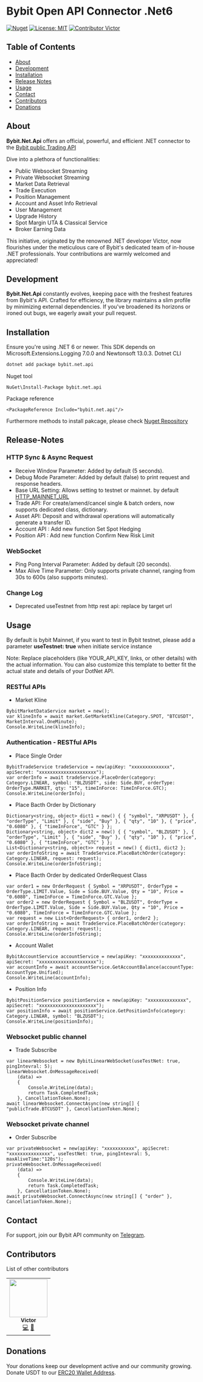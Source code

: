 ﻿# Bybit Open API Connector .Net6

[![Nuget](https://img.shields.io/nuget/v/bybit.net.api)](https://www.nuget.org/packages/bybit.net.api) [![License: MIT](https://img.shields.io/badge/License-MIT-yellow.svg)](https://github.com/wuhewuhe/bybit.net.api/blob/main/LICENSE) [![Contributor Victor](https://img.shields.io/badge/contributor-Victor-blue.svg)](https://github.com/wuhewuhe/bybit-java-api)

## Table of Contents

- [About](#about)
- [Development](#development)
- [Installation](#installation)
- [Release Notes](#release-notes)
- [Usage](#usage)
- [Contact](#contact)
- [Contributors](#contributors)
- [Donations](#donations)

## About
**Bybit.Net.Api** offers an official, powerful, and efficient .NET connector to the  [Bybit public Trading API](https://bybit-exchange.github.io/docs/v5/intro)

Dive into a plethora of functionalities:
- Public Websocket Streaming
- Private Websocket Streaming
- Market Data Retrieval
- Trade Execution
- Position Management
- Account and Asset Info Retrieval
- User Management
- Upgrade History
- Spot Margin UTA & Classical Service
- Broker Earning Data

This initiative, originated by the renowned .NET developer Victor, now flourishes under the meticulous care of Bybit's dedicated team of in-house .NET professionals. 
Your contributions are warmly welcomed and appreciated!

## Development
**Bybit.Net.Api** constantly evolves, keeping pace with the freshest features from Bybit's API. Crafted for efficiency, the library maintains a slim profile by minimizing external dependencies. If you've broadened its horizons or ironed out bugs, we eagerly await your pull request.

## Installation
Ensure you're using .NET 6 or newer. This SDK depends on Microsoft.Extensions.Logging 7.0.0 and Newtonsoft 13.0.3.
Dotnet CLI
```bash
dotnet add package bybit.net.api
```

Nuget tool
```DotNet
NuGet\Install-Package bybit.net.api
```

Package reference
```DotNet
<PackageReference Include="bybit.net.api"/>
```
Furthermore methods to install pakcage, please check [Nuget Repository](https://www.nuget.org/packages/bybit.net.api)

## Release-Notes
### HTTP Sync & Async Request
- Receive Window Parameter: Added by default (5 seconds).
- Debug Mode Parameter: Added by default (false) to print request and response headers.
- Base URL Setting: Allows setting to testnet or mainnet. by default [HTTP_MAINNET_URL](https://api.bybit.com)
- Trade API: For create/amend/cancel single & batch orders, now supports dedicated class, dictionary.
- Asset API: Deposit and withdrawal operations will automatically generate a transfer ID.
- Account API : Add new function Set Spot Hedging
- Position API : Add new function Confirm New Risk Limit

### WebSocket
- Ping Pong Interval Parameter: Added by default (20 seconds).
- Max Alive Time Parameter: Only supports private channel, ranging from 30s to 600s (also supports minutes).

### Change Log
- Deprecated useTestnet from http rest api: replace by target url

## Usage
By default is bybit Mainnet, if you want to test in Bybit testnet, please add a parameter **useTestnet: true** when initiate service instance

Note: Replace placeholders (like YOUR_API_KEY, links, or other details) with the actual information. You can also customize this template to better fit the actual state and details of your DotNet API.
### RESTful APIs
- Market Kline
```DotNet
BybitMarketDataService market = new();
var klineInfo = await market.GetMarketKline(Category.SPOT, "BTCUSDT", MarketInterval.OneMinute);
Console.WriteLine(klineInfo);
```

### Authentication - RESTful APIs
- Place Single Order
```DotNet
BybitTradeService tradeService = new(apiKey: "xxxxxxxxxxxxxx", apiSecret: "xxxxxxxxxxxxxxxxxxxxx");
var orderInfo = await tradeService.PlaceOrder(category: Category.LINEAR, symbol: "BLZUSDT", side: Side.BUY, orderType: OrderType.MARKET, qty: "15", timeInForce: TimeInForce.GTC);
Console.WriteLine(orderInfo);
```

- Place Bacth Order by Dictionary
```DotNet
Dictionary<string, object> dict1 = new() { { "symbol", "XRPUSDT" }, { "orderType", "Limit" }, { "side", "Buy" }, { "qty", "10" }, { "price", "0.6080" }, { "timeInForce", "GTC" } };
Dictionary<string, object> dict2 = new() { { "symbol", "BLZUSDT" }, { "orderType", "Limit" }, { "side", "Buy" }, { "qty", "10" }, { "price", "0.6080" }, { "timeInForce", "GTC" } };
List<Dictionary<string, object>> request = new() { dict1, dict2 };
var orderInfoString = await TradeService.PlaceBatchOrder(category: Category.LINEAR, request: request);
Console.WriteLine(orderInfoString);
```

- Place Bacth Order by dedicated OrderRequest Class
```DotNet
var order1 = new OrderRequest { Symbol = "XRPUSDT", OrderType = OrderType.LIMIT.Value, Side = Side.BUY.Value, Qty = "10", Price = "0.6080", TimeInForce = TimeInForce.GTC.Value };
var order2 = new OrderRequest { Symbol = "BLZUSDT", OrderType = OrderType.LIMIT.Value, Side = Side.BUY.Value, Qty = "10", Price = "0.6080", TimeInForce = TimeInForce.GTC.Value };
var request = new List<OrderRequest> { order1, order2 };
var orderInfoString = await TradeService.PlaceBatchOrder(category: Category.LINEAR, request: request);
Console.WriteLine(orderInfoString);
```

- Account Wallet
```DotNet
BybitAccountService accountService = new(apiKey: "xxxxxxxxxxxxxx", apiSecret: "xxxxxxxxxxxxxxxxxxxxx");
var accountInfo = await accountService.GetAccountBalance(accountType: AccountType.Unified);
Console.WriteLine(accountInfo);
```
- Position Info
```DotNet
BybitPositionService positionService = new(apiKey: "xxxxxxxxxxxxxx", apiSecret: "xxxxxxxxxxxxxxxxxxxxx");
var positionInfo = await positionService.GetPositionInfo(category: Category.LINEAR, symbol: "BLZUSDT");
Console.WriteLine(positionInfo);
```

### Websocket public channel
- Trade Subscribe
```DotNet
var linearWebsocket = new BybitLinearWebSocket(useTestNet: true, pingIntevral: 5);
linearWebsocket.OnMessageReceived(
    (data) =>
    {
        Console.WriteLine(data);
        return Task.CompletedTask;
    }, CancellationToken.None);
await linearWebsocket.ConnectAsync(new string[] { "publicTrade.BTCUSDT" }, CancellationToken.None);
```

### Websocket private channel
- Order Subscribe
```DotNet
var privateWebsocket = new(apiKey: "xxxxxxxxxxx", apiSecret: "xxxxxxxxxxxxxxx", useTestNet: true, pingIntevral: 5, maxAliveTime:"120s");
privateWebsocket.OnMessageReceived(
    (data) =>
    {
        Console.WriteLine(data);
        return Task.CompletedTask;
    }, CancellationToken.None);
await privateWebsocket.ConnectAsync(new string[] { "order" }, CancellationToken.None);
```

## Contact
For support, join our Bybit API community on [Telegram](https://t.me/Bybitapi).

## Contributors
List of other contributors
<table>
  <tr>
    <td align="center">
        <a href="https://github.com/wuhewuhe">
            <img src="https://avatars.githubusercontent.com/u/32245754?v=4" width="100px;" alt=""/>
            <br />
            <sub>   
                <b>Victor</b>
            </sub>
        </a>
        <br />
        <a href="https://github.com/wuhewuhe/bybit.net.api/commits?author=wuhewuhe" title="Code">💻</a>
        <a href="https://github.com/wuhewuhe/bybit.net.api/commits?author=wuhewuhe" title="Documentation">📖</a>
    </td>
  </tr>
</table>

## Donations
Your donations keep our development active and our community growing. Donate USDT to our [ERC20 Wallet Address](0x238bbb45af1254e2fd76564c9b56042c452f3d6e).

